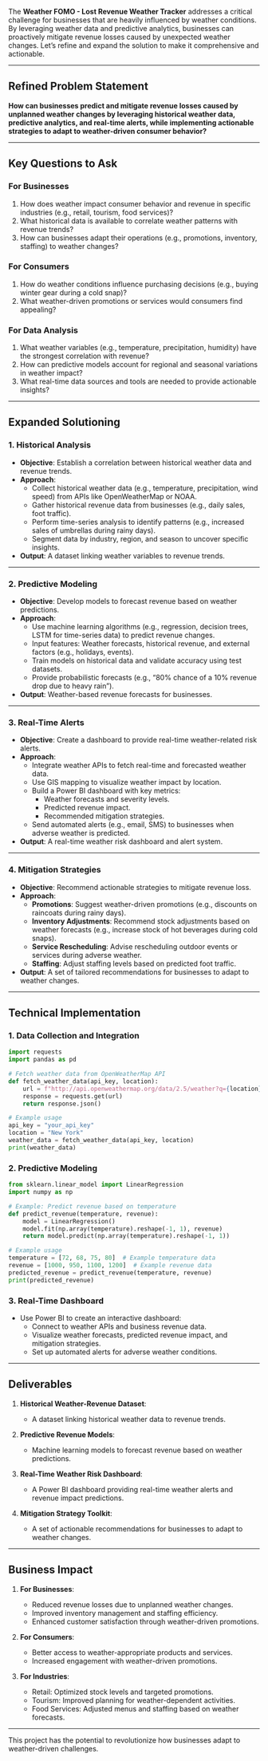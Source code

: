 The **Weather FOMO - Lost Revenue Weather Tracker** addresses a critical challenge for businesses that are heavily influenced by weather conditions. By leveraging weather data and predictive analytics, businesses can proactively mitigate revenue losses caused by unexpected weather changes. Let’s refine and expand the solution to make it comprehensive and actionable.

---

## **Refined Problem Statement**

**How can businesses predict and mitigate revenue losses caused by unplanned weather changes by leveraging historical weather data, predictive analytics, and real-time alerts, while implementing actionable strategies to adapt to weather-driven consumer behavior?**

---

## **Key Questions to Ask**

### **For Businesses**
1. How does weather impact consumer behavior and revenue in specific industries (e.g., retail, tourism, food services)?
2. What historical data is available to correlate weather patterns with revenue trends?
3. How can businesses adapt their operations (e.g., promotions, inventory, staffing) to weather changes?

### **For Consumers**
1. How do weather conditions influence purchasing decisions (e.g., buying winter gear during a cold snap)?
2. What weather-driven promotions or services would consumers find appealing?

### **For Data Analysis**
1. What weather variables (e.g., temperature, precipitation, humidity) have the strongest correlation with revenue?
2. How can predictive models account for regional and seasonal variations in weather impact?
3. What real-time data sources and tools are needed to provide actionable insights?

---

## **Expanded Solutioning**

### **1. Historical Analysis**
   - **Objective**: Establish a correlation between historical weather data and revenue trends.
   - **Approach**:
     - Collect historical weather data (e.g., temperature, precipitation, wind speed) from APIs like OpenWeatherMap or NOAA.
     - Gather historical revenue data from businesses (e.g., daily sales, foot traffic).
     - Perform time-series analysis to identify patterns (e.g., increased sales of umbrellas during rainy days).
     - Segment data by industry, region, and season to uncover specific insights.
   - **Output**: A dataset linking weather variables to revenue trends.

---

### **2. Predictive Modeling**
   - **Objective**: Develop models to forecast revenue based on weather predictions.
   - **Approach**:
     - Use machine learning algorithms (e.g., regression, decision trees, LSTM for time-series data) to predict revenue changes.
     - Input features: Weather forecasts, historical revenue, and external factors (e.g., holidays, events).
     - Train models on historical data and validate accuracy using test datasets.
     - Provide probabilistic forecasts (e.g., “80% chance of a 10% revenue drop due to heavy rain”).
   - **Output**: Weather-based revenue forecasts for businesses.

---

### **3. Real-Time Alerts**
   - **Objective**: Create a dashboard to provide real-time weather-related risk alerts.
   - **Approach**:
     - Integrate weather APIs to fetch real-time and forecasted weather data.
     - Use GIS mapping to visualize weather impact by location.
     - Build a Power BI dashboard with key metrics:
       - Weather forecasts and severity levels.
       - Predicted revenue impact.
       - Recommended mitigation strategies.
     - Send automated alerts (e.g., email, SMS) to businesses when adverse weather is predicted.
   - **Output**: A real-time weather risk dashboard and alert system.

---

### **4. Mitigation Strategies**
   - **Objective**: Recommend actionable strategies to mitigate revenue loss.
   - **Approach**:
     - **Promotions**: Suggest weather-driven promotions (e.g., discounts on raincoats during rainy days).
     - **Inventory Adjustments**: Recommend stock adjustments based on weather forecasts (e.g., increase stock of hot beverages during cold snaps).
     - **Service Rescheduling**: Advise rescheduling outdoor events or services during adverse weather.
     - **Staffing**: Adjust staffing levels based on predicted foot traffic.
   - **Output**: A set of tailored recommendations for businesses to adapt to weather changes.

---

## **Technical Implementation**

### **1. Data Collection and Integration**
```python
import requests
import pandas as pd

# Fetch weather data from OpenWeatherMap API
def fetch_weather_data(api_key, location):
    url = f"http://api.openweathermap.org/data/2.5/weather?q={location}&appid={api_key}"
    response = requests.get(url)
    return response.json()

# Example usage
api_key = "your_api_key"
location = "New York"
weather_data = fetch_weather_data(api_key, location)
print(weather_data)
```

### **2. Predictive Modeling**
```python
from sklearn.linear_model import LinearRegression
import numpy as np

# Example: Predict revenue based on temperature
def predict_revenue(temperature, revenue):
    model = LinearRegression()
    model.fit(np.array(temperature).reshape(-1, 1), revenue)
    return model.predict(np.array(temperature).reshape(-1, 1))

# Example usage
temperature = [72, 68, 75, 80]  # Example temperature data
revenue = [1000, 950, 1100, 1200]  # Example revenue data
predicted_revenue = predict_revenue(temperature, revenue)
print(predicted_revenue)
```

### **3. Real-Time Dashboard**
   - Use Power BI to create an interactive dashboard:
     - Connect to weather APIs and business revenue data.
     - Visualize weather forecasts, predicted revenue impact, and mitigation strategies.
     - Set up automated alerts for adverse weather conditions.

---

## **Deliverables**

1. **Historical Weather-Revenue Dataset**:
   - A dataset linking historical weather data to revenue trends.

2. **Predictive Revenue Models**:
   - Machine learning models to forecast revenue based on weather predictions.

3. **Real-Time Weather Risk Dashboard**:
   - A Power BI dashboard providing real-time weather alerts and revenue impact predictions.

4. **Mitigation Strategy Toolkit**:
   - A set of actionable recommendations for businesses to adapt to weather changes.

---

## **Business Impact**

1. **For Businesses**:
   - Reduced revenue losses due to unplanned weather changes.
   - Improved inventory management and staffing efficiency.
   - Enhanced customer satisfaction through weather-driven promotions.

2. **For Consumers**:
   - Better access to weather-appropriate products and services.
   - Increased engagement with weather-driven promotions.

3. **For Industries**:
   - Retail: Optimized stock levels and targeted promotions.
   - Tourism: Improved planning for weather-dependent activities.
   - Food Services: Adjusted menus and staffing based on weather forecasts.

---

This project has the potential to revolutionize how businesses adapt to weather-driven challenges.
